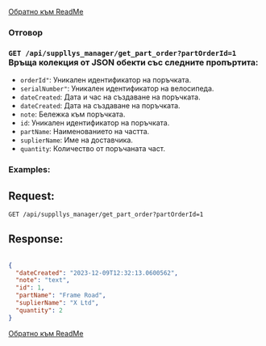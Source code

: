 [Обратно към ReadMe](/README.md)

### Отговор

### `GET /api/suppllys_manager/get_part_order?partOrderId=1` Връща колекция от JSON обекти със следните пропъртита:
- `orderId"`: Уникален идентификатор на поръчката.
- `serialNumber"`: Уникален идентификатор на велосипеда.
- `dateCreated`: Дата и час на създаване на поръчката.
- `dateCreated`: Дата на създаване на поръчката.
- `note`: Бележка към поръчката.
- `id`: Уникален идентификатор на поръчката.
- `partName`: Наименованието на частта.
- `suplierName`: Име на доставчика.
- `quantity`: Количество от поръчаната част.

### Examples:

## Request:

```
GET /api/suppllys_manager/get_part_order?partOrderId=1
```

## Response:

```json
	
{
  "dateCreated": "2023-12-09T12:32:13.0600562",
  "note": "text",
  "id": 1,
  "partName": "Frame Road",
  "suplierName": "X Ltd",
  "quantity": 2
}

```
[Обратно към ReadMe](/README.md)
